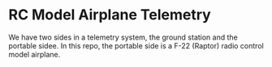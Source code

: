 # RC Model Airplane Telemetry

We have two sides in a telemetry system, the ground station and the portable sidee. In this repo, the portable side is a F-22 (Raptor) radio control model airplane.
